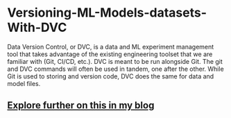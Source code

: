 # Versioning-ML-Models-datasets-With-DVC

Data Version Control, or DVC, is a data and ML experiment management tool that takes advantage of the existing engineering toolset that we are familiar with (Git, CI/CD, etc.). DVC is meant to be run alongside Git. The git and DVC commands will often be used in tandem, one after the other. While Git is used to storing and version code, DVC does the same for data and model files.

## [Explore further on this in my blog](https://www.analyticsvidhya.com/blog/2021/06/mlops-tracking-ml-experiments-with-data-version-control/)
